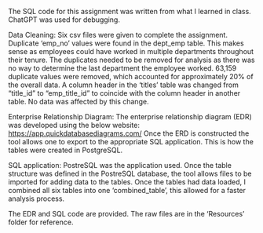 The SQL code for this assignment was written from what I learned in class. ChatGPT was used for debugging. 

Data Cleaning:
Six csv files were given to complete the assignment. Duplicate ‘emp_no’ values were found in the dept_emp table. This makes sense as employees could have worked in multiple departments throughout their tenure. The duplicates needed to be removed for analysis as there was no way to determine the last department the employee worked. 63,159 duplicate values were removed, which accounted for approximately 20% of the overall data.
A column header in the ‘titles’ table was changed from “title_id” to “emp_title_id” to coincide with the column header in another table. No data was affected by this change. 

Enterprise Relationship Diagram:
The enterprise relationship diagram (EDR) was developed using the below website:
https://app.quickdatabasediagrams.com/
Once the ERD is constructed the tool allows one to export to the appropriate SQL application. This is how the tables were created in PostgreSQL.

SQL application:
PostreSQL was the application used. Once the table structure was defined in the PostreSQL database, the tool allows files to be imported for adding data to the tables. Once the tables had data loaded, I combined all six tables into one ‘combined_table’, this allowed for a faster analysis process.

The EDR and SQL code are provided. The raw files are in the ‘Resources’ folder for reference. 
  


